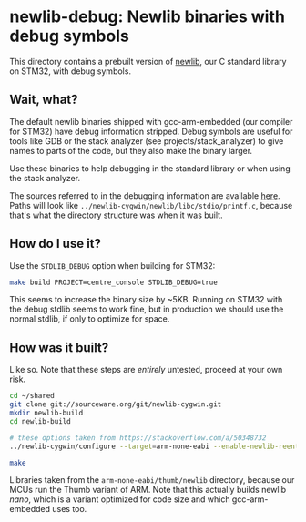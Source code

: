 # newlib-debug: Newlib binaries with debug symbols

This directory contains a prebuilt version of [newlib][1], our C standard library on STM32, with
debug symbols.

## Wait, what?

The default newlib binaries shipped with gcc-arm-embedded (our compiler for STM32) have debug
information stripped. Debug symbols are useful for tools like GDB or the stack analyzer
(see projects/stack_analyzer) to give names to parts of the code, but they also make the binary
larger.

Use these binaries to help debugging in the standard library or when using the stack analyzer.

The sources referred to in the debugging information are available [here][1]. Paths will look like
`../newlib-cygwin/newlib/libc/stdio/printf.c`, because that's what the directory structure was when
it was built.

## How do I use it?

Use the `STDLIB_DEBUG` option when building for STM32:
```bash
make build PROJECT=centre_console STDLIB_DEBUG=true
```
This seems to increase the binary size by ~5KB. Running on STM32 with the debug stdlib seems to work
fine, but in production we should use the normal stdlib, if only to optimize for space.

## How was it built?

Like so. Note that these steps are *entirely* untested, proceed at your own risk.
```bash
cd ~/shared
git clone git://sourceware.org/git/newlib-cygwin.git
mkdir newlib-build
cd newlib-build

# these options taken from https://stackoverflow.com/a/50348732
../newlib-cygwin/configure --target=arm-none-eabi --enable-newlib-reent-small --disable-newlib-fvwrite-in-streamio --disable-newlib-fseek-optimization --disable-newlib-wide-orient --enable-newlib-nano-malloc --disable-newlib-unbuf-stream-opt --enable-lite-exit --enable-newlib-global-atexit --enable-newlib-nano-formatted-io --disable-nls

make
```
Libraries taken from the `arm-none-eabi/thumb/newlib` directory, because our MCUs run the Thumb
variant of ARM. Note that this actually builds newlib *nano*, which is a variant optimized for code
size and which gcc-arm-embedded uses too.

[1]: https://sourceware.org/newlib/

